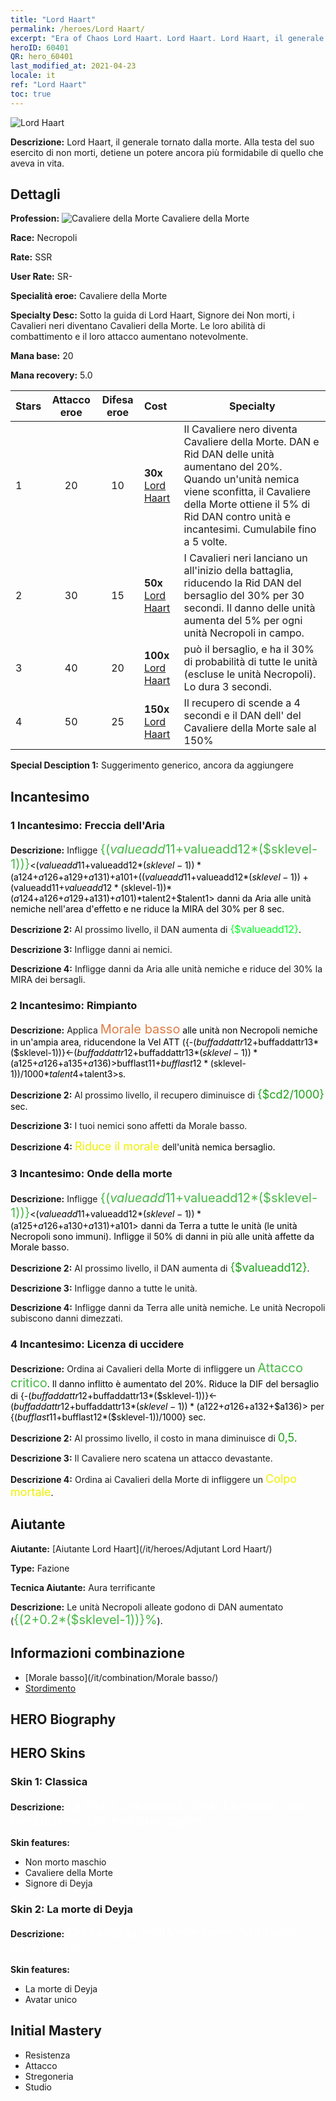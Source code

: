 ```yaml
---
title: "Lord Haart"
permalink: /heroes/Lord Haart/
excerpt: "Era of Chaos Lord Haart. Lord Haart. Lord Haart, il generale tornato dalla morte. Alla testa del suo esercito di non morti, detiene un potere ancora più formidabile di quello che aveva in vita."
heroID: 60401
QR: hero_60401
last_modified_at: 2021-04-23
locale: it
ref: "Lord Haart"
toc: true
---
```

  ![Lord Haart](/images/h/h_LordHaart.jpg)

 **Descrizione:** Lord Haart, il generale tornato dalla morte. Alla testa del suo esercito di non morti, detiene un potere ancora più formidabile di quello che aveva in vita.
## Dettagli
 **Profession:** ![Cavaliere della Morte](/images/h/h_prof_5.png) Cavaliere della Morte

 **Race:** Necropoli

 **Rate:** SSR

 **User Rate:** SR-

 **Specialità eroe:** Cavaliere della Morte

 **Specialty Desc:** Sotto la guida di Lord Haart, Signore dei Non morti, i Cavalieri neri diventano Cavalieri della Morte. Le loro abilità di combattimento e il loro attacco aumentano notevolmente.

 **Mana base:** 20

 **Mana recovery:** 5.0


  | Stars | Attacco eroe | Difesa eroe | Cost |     Specialty     |
  |---------|:---------------:|:---------------:|:--|--------------------|
  |    1    | 20 | 10 | **30x** [Lord Haart](/ItemsIT/her_370/) | Il Cavaliere nero diventa Cavaliere della Morte. DAN e Rid DAN delle unità aumentano del 20%. Quando un'unità nemica viene sconfitta, il Cavaliere della Morte ottiene il 5% di Rid DAN contro unità e incantesimi. Cumulabile fino a 5 volte. |
  |    2    | 30 | 15 | **50x** [Lord Haart](/ItemsIT/her_370/) | I Cavalieri neri lanciano un <Attacco critico> all'inizio della battaglia, riducendo la Rid DAN del bersaglio del 30% per 30 secondi. Il danno delle unità aumenta del 5% per ogni unità Necropoli in campo. |
  |    3    | 40 | 20 | **100x** [Lord Haart](/ItemsIT/her_370/) | <Rimpianto> può <stordire> il bersaglio, e <Onde della morte> ha il 30% di probabilità di <stordire> tutte le unità (escluse le unità Necropoli). Lo <Stordimento> dura 3 secondi. |
  |    4    | 50 | 25 | **150x** [Lord Haart](/ItemsIT/her_370/) | Il recupero di <Licenza di uccidere> scende a 4 secondi e il DAN dell'<Attacco critico> del Cavaliere della Morte sale al 150% |

 **Special Desciption 1:** Suggerimento generico, ancora da aggiungere

## Incantesimo
### 1 Incantesimo: Freccia dell'Aria
 **Descrizione:** Infligge <span style="color: #48b946;font-size:20px">{($valueadd11+$valueadd12*($sklevel-1))}</span><span style="color: black"><($valueadd11+$valueadd12*($sklevel-1))*($a124+$a126+$a129+$a131)+$a101+(($valueadd11+$valueadd12*($sklevel-1))+($valueadd11+$valueadd12*($sklevel-1))*($a124+$a126+$a129+$a131)+$a101)*$talent2+$talent1> danni da Aria alle unità nemiche nell'area d'effetto e ne riduce la MIRA del 30% per 8 sec.

 **Descrizione 2:** Al prossimo livello, il DAN aumenta di <span style="color: #00ff22;font-size:16px">{$valueadd12}</span><span style="color: black">.

 **Descrizione 3:** Infligge danni ai nemici.

 **Descrizione 4:** Infligge danni da Aria alle unità nemiche e riduce del 30% la MIRA dei bersagli.

### 2 Incantesimo: Rimpianto
 **Descrizione:** Applica <span style="color: #e07c44;font-size:20px">Morale basso</span><span style="color: black"> alle unità non Necropoli nemiche in un'ampia area, riducendone la Vel ATT ({-($buffaddattr12+$buffaddattr13*($sklevel-1))}<-($buffaddattr12+$buffaddattr13*($sklevel-1))*($a125+$a126+$a135+$a136)>%,) per <span style="color: #48b946;font-size:20px">{($bufflast11+$bufflast12*($sklevel-1))/1000}</span><span style="color: black"><($bufflast11+$bufflast12*($sklevel-1))/1000*$talent4+$talent3>s.

 **Descrizione 2:** Al prossimo livello, il recupero diminuisce di <span style="color: #1ca216;font-size:18px">{$cd2/1000}</span><span style="color: black"> sec.

 **Descrizione 3:** I tuoi nemici sono affetti da Morale basso.

 **Descrizione 4:** <span style="color: #f0f000;font-size:18px">Riduce il morale</span><span style="color: black"> dell'unità nemica bersaglio.

### 3 Incantesimo: Onde della morte
 **Descrizione:** Infligge <span style="color: #48b946;font-size:20px">{($valueadd11+$valueadd12*($sklevel-1))}</span><span style="color: black"><($valueadd11+$valueadd12*($sklevel-1))*($a125+$a126+$a130+$a131)+$a101> danni da Terra a tutte le unità (le unità Necropoli sono immuni). Infligge il 50% di danni in più alle unità affette da Morale basso.

 **Descrizione 2:** Al prossimo livello, il DAN aumenta di <span style="color: #1ca216;font-size:18px">{$valueadd12}</span><span style="color: black">.

 **Descrizione 3:** Infligge danno a tutte le unità.

 **Descrizione 4:** Infligge danni da Terra alle unità nemiche. Le unità Necropoli subiscono danni dimezzati.

### 4 Incantesimo: Licenza di uccidere
 **Descrizione:** Ordina ai Cavalieri della Morte di infliggere un <span style="color: #48b946;font-size:20px">Attacco critico</span><span style="color: black">. Il danno inflitto è aumentato del 20%. Riduce la DIF del bersaglio di {-($buffaddattr12+$buffaddattr13*($sklevel-1))}<-($buffaddattr12+$buffaddattr13*($sklevel-1))*($a122+$a126+$a132+$a136)> per {($bufflast11+$bufflast12*($sklevel-1))/1000} sec.

 **Descrizione 2:** Al prossimo livello, il costo in mana diminuisce di <span style="color: #1ca216;font-size:18px">0,5</span><span style="color: black">.

 **Descrizione 3:** Il Cavaliere nero scatena un attacco devastante.

 **Descrizione 4:** Ordina ai Cavalieri della Morte di infliggere un <span style="color: #f0f000;font-size:18px">Colpo mortale</span><span style="color: black">.


## Aiutante

 **Aiutante:**  [Aiutante Lord Haart](/it/heroes/Adjutant Lord Haart/) 

 **Type:**  Fazione 

 **Tecnica Aiutante:**  Aura terrificante 

 **Descrizione:** Le unità Necropoli alleate godono di DAN aumentato (<span style="color: #48b946;font-size:20px">{(2+0.2*($sklevel-1))}%</span><span style="color: black">).

## Informazioni combinazione

* [Morale basso](/it/combination/Morale basso/) 
* [Stordimento](/it/combination/Stordimento/) 

## HERO Biography

## HERO Skins
### Skin 1: **Classica**

 **Descrizione:** <span style="color: #ffffff;font-size:20px">La vita è una maledizione! La morte, una benedizione che non puoi capire. </span>

 **Skin features:** 

   - Non morto maschio
   - Cavaliere della Morte
   - Signore di Deyja

### Skin 2: **La morte di Deyja**

 **Descrizione:** <span style="color: #ffffff;font-size:20px">Chi cerca la verità non teme l'abbraccio della morte!</span>

 **Skin features:** 

   - La morte di Deyja
   - Avatar unico


## Initial Mastery
   - Resistenza
   - Attacco
   - Stregoneria
   - Studio
